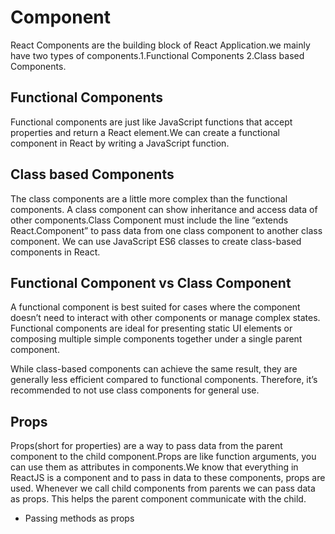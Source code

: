 # Component
React Components are the building block of React Application.we mainly have two types of components.1.Functional Components 2.Class based Components.

## Functional Components
Functional components are just like JavaScript functions that accept properties and return a React element.We can create a functional component in React by writing a JavaScript function.

## Class based Components
The class components are a little more complex than the functional components. A class component can show inheritance and access data of other components.Class Component must include the line “extends React.Component” to pass data from one class component to another class component. We can use JavaScript ES6 classes to create class-based components in React.

## Functional Component vs Class Component

A functional component is best suited for cases where the component doesn’t need to interact with other components or manage complex states. Functional components are ideal for presenting static UI elements or composing multiple simple components together under a single parent component.

While class-based components can achieve the same result, they are generally less efficient compared to functional components. Therefore, it’s recommended to not use class components for general use.
## Props
  Props(short for properties) are a way to pass data from the parent component to the child component.Props are like function arguments, you can use them as attributes in components.We know that everything in ReactJS is a component and to pass in data to these components, props are used. Whenever we call child components from parents we can pass data as props. This helps the parent component communicate with the child. 
  - Passing methods as props
## 
